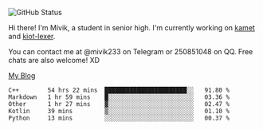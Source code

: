 ![GitHub Status](https://github-readme-stats.vercel.app/api?show_icons=true&username=Mivik)

Hi there! I'm Mivik, a student in senior high. I'm currently working on [kamet](https://github.com/Mivik/kamet) and [kiot-lexer](https://github.com/KiotLand/kiot-lexer).

You can contact me at @mivik233 on Telegram or 250851048 on QQ. Free chats are also welcome! XD

[My Blog](https://mivik.gitee.io)

<!--START_SECTION:waka-->
```text
C++        54 hrs 22 mins  ███████████████████████░░   91.80 % 
Markdown   1 hr 59 mins    █░░░░░░░░░░░░░░░░░░░░░░░░   03.36 % 
Other      1 hr 27 mins    ▓░░░░░░░░░░░░░░░░░░░░░░░░   02.47 % 
Kotlin     39 mins         ▒░░░░░░░░░░░░░░░░░░░░░░░░   01.10 % 
Python     13 mins         ░░░░░░░░░░░░░░░░░░░░░░░░░   00.37 % 
```
<!--END_SECTION:waka-->
